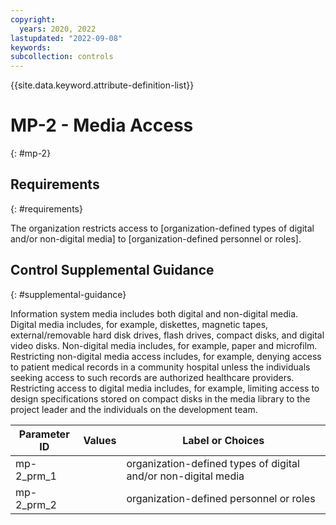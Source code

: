 ```yaml
---
copyright:
  years: 2020, 2022
lastupdated: "2022-09-08"
keywords: 
subcollection: controls
---
```


{{site.data.keyword.attribute-definition-list}}

# MP-2 - Media Access
{: #mp-2}

## Requirements
{: #requirements}

The organization restricts access to [organization-defined types of digital and/or non-digital media] to [organization-defined personnel or roles].

## Control Supplemental Guidance
{: #supplemental-guidance}

Information system media includes both digital and non-digital media. Digital media includes, for example, diskettes, magnetic tapes, external/removable hard disk drives, flash drives, compact disks, and digital video disks. Non-digital media includes, for example, paper and microfilm. Restricting non-digital media access includes, for example, denying access to patient medical records in a community hospital unless the individuals seeking access to such records are authorized healthcare providers. Restricting access to digital media includes, for example, limiting access to design specifications stored on compact disks in the media library to the project leader and the individuals on the development team.

| Parameter ID | Values | Label or Choices |
|---|---|---|
| mp-2_prm_1 |  | organization-defined types of digital and/or non-digital media |
| mp-2_prm_2 |  | organization-defined personnel or roles |


